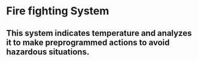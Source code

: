 # Fire fighting System
## This system indicates temperature and analyzes it to make preprogrammed actions to avoid hazardous situations.
